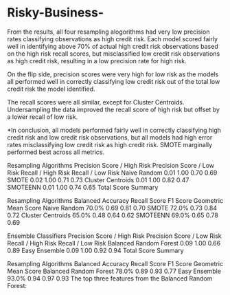 # Risky-Business-
From the results, all four resampling alogorithms had very low precision rates classifying observations as high credit risk. Each model scored fairly well in identifying above 70% of actual high credit risk observations based on the high risk recall scores, but misclassified low credit risk observations as high credit risk, resulting in a low precision rate for high risk.

On the flip side, precision scores were very high for low risk as the models all performed well in correctly classifying low credit risk out of the total low credit risk the model identified.

The recall scores were all similar, except for Cluster Centroids. Undersampling the data improved the recall score of high risk but offset by a lower recall of low risk.

*In conclusion, all models performed fairly well in correctly classifying high credit risk and low credit risk observations, but all models had high error rates misclassifying low credit risk as high credit risk. SMOTE marginally performed best across all metrics.

Resampling Algorithms	Precision Score / High Risk	Precision Score / Low Risk	Recall / High Risk	Recall / Low Risk
Naive Random	0.01	1.00	0.70	0.69
SMOTE	0.02	1.00	0.71	0.73
Cluster Centroids	0.01	1.00	0.82	0.47
SMOTEENN	0.01	1.00	0.74	0.65
Total Score Summary

Resampling Algorithms	Balanced Accuracy	Recall Score	F1 Score	Geometric Mean Score
Naive Random	70.0%	0.69	0.81	0.70
SMOTE	72.0%	0.73	0.84	0.72
Cluster Centroids	65.0%	0.48	0.64	0.62
SMOTEENN	69.0%	0.65	0.78	0.69

Ensemble Classifiers	Precision Score / High Risk	Precision Score / Low Risk	Recall / High Risk	Recall / Low Risk
Balanced Random Forest	0.09	1.00	0.66	0.89
Easy Ensemble	0.09	1.00	0.92	0.94
Total Score Summary

Resampling Algorithms	Balanced Accuracy	Recall Score	F1 Score	Geometric Mean Score
Balanced Random Forest	78.0%	0.89	0.93	0.77
Easy Ensemble	93.0%	0.94	0.97	0.93
The top three features from the Balanced Random Forest:

